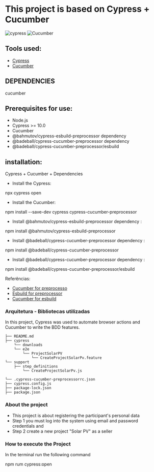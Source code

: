 # This project is based on Cypress + Cucumber

![cypress](https://img.shields.io/badge/-cypress-%23E5E5E5?style=for-the-badge&logo=cypress&logoColor=058a5e)
![Cucumber](https://img.shields.io/badge/Cucumber-43B02A?style=for-the-badge&logo=cucumber&logoColor=white)

## Tools used:
- [Cypress](https://www.cypress.io/ "Cypress")
- [Cucumber](https://cucumber.io/ "Cucumber")

## DEPENDENCIES

  cucumber

## Prerequisites for use:

- Node.js
- Cypress >= 10.0
- Cucumber
- @bahmutov/cypress-esbuild-preprocessor dependency 
- @badeball/cypress-cucumber-preprocessor dependency
- @badeball/cypress-cucumber-preprocessor/esbuild

## installation: 

Cypress + Cucumber + Dependencies

- Install the Cypress:

npx cypress open

- Install the Cucumber:

npm install --save-dev cypress cypress-cucumber-preprocessor

- Install @bahmutov/cypress-esbuild-preprocessor dependency :

npm install @bahmutov/cypress-esbuild-preprocessor

- Install @badeball/cypress-cucumber-preprocessor dependency :

npm install @badeball/cypress-cucumber-preprocessor

- Install @badeball/cypress-cucumber-preprocessor dependency :

npm install @badeball/cypress-cucumber-preprocessor/esbuild


Referências:

- [Cucumber for preprocesso](https://github.com/badeball/cypress-cucumber-preprocessor "Cucumber")
- [Esbuild for preprocessor](https://github.com/bahmutov/cypress-esbuild-preprocessor "Cucumber")
- [Cucumber for esbuild](@badeball/cypress-cucumber-preprocessor "Cucumber")


### Arquitetura - Bibliotecas utilizadas

In this project, Cypress was used to automate browser actions and Cucumber to write the BDD features.

```
├── README.md
├── cypress
    └── downloads
    └── e2e
        └── ProjectSolarPV
            └── CreateProjectSolarPv.feature
└── support
    ├── step_definitions
        └── CreateProjectSolarPv.js
   
└── .cypress-cucumber-preprocessorrc.json
├── cypress.config.js
├── package-lock.json
├── package.json

```

### About the project

- This project is about registering the participant's personal data
- Step 1 you must log into the system using email and password credentials and
- Step 2 create a new project "Solar PV" as a seller


### How to execute the Project

In the terminal run the following command

npm rum cypress:open
